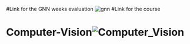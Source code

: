 #Link for the GNN weeks evaluation 
![gnn](https://github.com/khusrave/Computer-Vision/assets/102155132/5e32ffe5-f007-4923-abdf-517fd54b0aa4)
#Link for the course
# Computer-Vision![Computer_Vision](https://github.com/khusrave/Computer-Vision/assets/102155132/934514e2-3e62-45ed-a4a2-9f2ffc318fa8)

